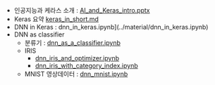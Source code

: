 - 인공지능과 케라스 소개 : [AI_and_Keras_intro.pptx](../material/AI_and_Keras_intro.pptx)
- Keras 요약 [keras_in_short.md](../material/keras_in_short.md)
- DNN in Keras : dnn_in_keras.ipynb](../material/dnn_in_keras.ipynb)
- DNN as classifier
    - 분류기 : [dnn_as_a_classifier.ipynb](../material/dnn_as_a_classifier.ipynb)
    - IRIS
        - [dnn_iris_and_optimizer.ipynb](../material/dnn_iris_and_optimizer.ipynb)
        - [dnn_iris_with_category_index.ipynb](../material/dnn_iris_with_category_index.ipynb)
    - MNIST 영상데이터 : [dnn_mnist.ipynb](../material/dnn_mnist.ipynb)

